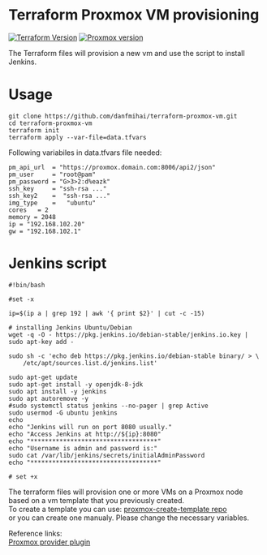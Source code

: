 # Terraform Proxmox VM provisioning

[![Terraform Version](https://img.shields.io/badge/Terraform-0.12.26-brightgreen.svg)](https://www.terraform.io/downloads.html) [![Proxmox version](https://img.shields.io/badge/Proxmox-6.2-brightgreen.svg)](https://www.proxmox.com/en/downloads)

The Terraform files will provision a new vm and use the script to install Jenkins.

# Usage
```
git clone https://github.com/danfmihai/terraform-proxmox-vm.git
cd terraform-proxmox-vm
terraform init
terraform apply --var-file=data.tfvars
```
Following variabiles in data.tfvars file needed:

```
pm_api_url  = "https://proxmox.domain.com:8006/api2/json"
pm_user     = "root@pam"
pm_password = "G>3>2:d%eazk"
ssh_key     = "ssh-rsa ..."
ssh_key2    =  "ssh-rsa ..."
img_type    =   "ubuntu"
cores   = 2
memory = 2048
ip = "192.168.102.20"
gw = "192.168.102.1"
```
# Jenkins script
```
#!bin/bash

#set -x

ip=$(ip a | grep 192 | awk '{ print $2}' | cut -c -15)

# installing Jenkins Ubuntu/Debian
wget -q -O - https://pkg.jenkins.io/debian-stable/jenkins.io.key | sudo apt-key add -

sudo sh -c 'echo deb https://pkg.jenkins.io/debian-stable binary/ > \
    /etc/apt/sources.list.d/jenkins.list'

sudo apt-get update
sudo apt-get install -y openjdk-8-jdk 
sudo apt install -y jenkins
sudo apt autoremove -y
#sudo systemctl status jenkins --no-pager | grep Active
sudo usermod -G ubuntu jenkins
echo
echo "Jenkins will run on port 8080 usually."
echo "Access Jenkins at http://${ip}:8080"
echo "***********************************"
echo "Username is admin and password is:"
sudo cat /var/lib/jenkins/secrets/initialAdminPassword
echo "***********************************"

# set +x

```


The terraform files will provision one or more VMs on a Proxmox node based on a vm template that you previously created.  
To create a template you can use:
[proxmox-create-template repo](https://github.com/danfmihai/proxmox-create-template)  
or you can create one manualy. Please change the necessary variables.

Reference links:  
[Proxmox provider plugin](https://github.com/Telmate/terraform-provider-proxmox)
